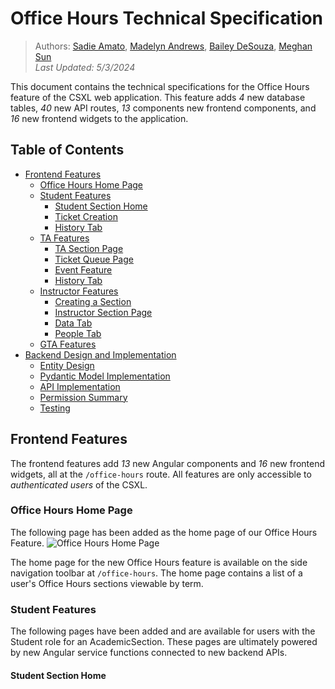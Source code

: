# Office Hours Technical Specification

> Authors: [Sadie Amato](https://github.com/sadieamato), [Madelyn Andrews](https://github.com/maddyandrews), [Bailey DeSouza](https://github.com/baileymeredith), [Meghan Sun](https://github.com/meghansun322)
<br> _Last Updated: 5/3/2024_

 This document contains the technical specifications for the Office Hours feature of the CSXL web application. This feature adds _4_ new database tables, _40_ new API routes, _13_ components new frontend components, and _16_ new frontend widgets to the application.

 ## Table of Contents

 * [Frontend Features](#FrontendFeatures)
     * [Office Hours Home Page](#OfficeHoursHomePage)
     * [Student Features](#StudentFeatures)
         * [Student Section Home](#StudentSectionHome)
         * [Ticket Creation](#TicketCreation)
         * [History Tab](#HistoryTab)
     * [TA Features](#TAFeatures)
         * [TA Section Page](#TASectionPage)
         * [Ticket Queue Page](#TicketQueuePage)
         * [Event Feature](#EventFeature)
         * [History Tab](#HistoryTab)
     * [Instructor Features](#InstructorFeatures)
         * [Creating a Section](#CreatingASection)
         * [Instructor Section Page](#InstructorSectionPage)
         * [Data Tab](#DataTab)
         * [People Tab](#PeopleTab)
     * [GTA Features](#GTAFeatures)
* [Backend Design and Implementation](#BackendDesignandImplementation)
	* [Entity Design](#EntityDesign)
	* [Pydantic Model Implementation](#PydanticModelImplementation)
	* [API Implementation](#APIImplementation)
	* [Permission Summary](#PermissionSummary)
	* [Testing](#Testing)

## Frontend Features<a name='FrontendFeatures'></a>

The frontend features add _13_ new Angular components and _16_ new frontend widgets, all at the `/office-hours` route. All features are only accessible to _authenticated users_ of the CSXL.

### Office Hours Home Page <a name='OfficeHoursHomePage'></a>

The following page has been added as the home page of our Office Hours Feature.
![Office Hours Home Page](../images/specs/office-hours/office-hours-home.png)

The home page for the new Office Hours feature is available on the side navigation toolbar at `/office-hours`. The home page contains a list of a user's Office Hours sections viewable by term.

### Student Features<a name='StudentFeatures'></a>

The following pages have been added and are available for users with the Student role for an AcademicSection. These pages are ultimately powered by new Angular service functions connected to new backend APIs.
    
#### Student Section Home<a name='Student Section Home'></a>

